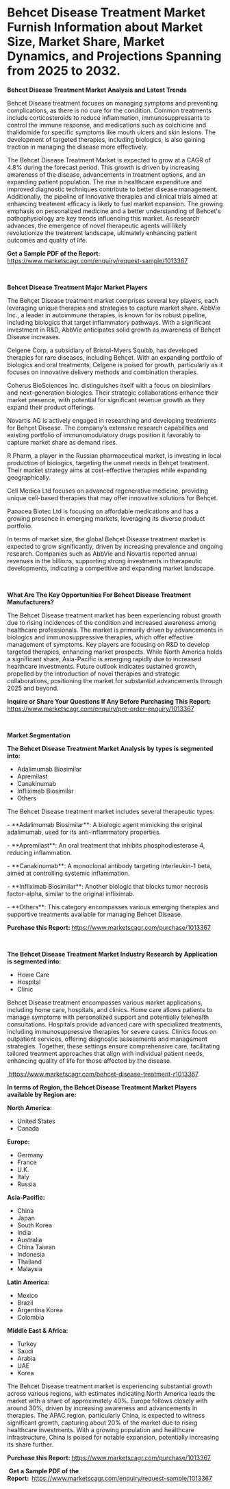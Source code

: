<p><h1>Behcet Disease Treatment Market Furnish Information about Market Size, Market Share, Market Dynamics, and Projections Spanning from 2025 to 2032.</h1></p><p><strong>Behcet Disease Treatment Market Analysis and Latest Trends</strong></p>
<p><p>Behcet Disease treatment focuses on managing symptoms and preventing complications, as there is no cure for the condition. Common treatments include corticosteroids to reduce inflammation, immunosuppressants to control the immune response, and medications such as colchicine and thalidomide for specific symptoms like mouth ulcers and skin lesions. The development of targeted therapies, including biologics, is also gaining traction in managing the disease more effectively.</p><p>The Behcet Disease Treatment Market is expected to grow at a CAGR of 4.8% during the forecast period. This growth is driven by increasing awareness of the disease, advancements in treatment options, and an expanding patient population. The rise in healthcare expenditure and improved diagnostic techniques contribute to better disease management. Additionally, the pipeline of innovative therapies and clinical trials aimed at enhancing treatment efficacy is likely to fuel market expansion. The growing emphasis on personalized medicine and a better understanding of Behcet's pathophysiology are key trends influencing this market. As research advances, the emergence of novel therapeutic agents will likely revolutionize the treatment landscape, ultimately enhancing patient outcomes and quality of life.</p></p>
<p><strong>Get a Sample PDF of the Report:&nbsp;</strong> <a href="https://www.marketscagr.com/enquiry/request-sample/1013367?utm_campaign=2518&utm_medium=2&utm_source=Github&utm_content=ia&utm_term=17042025&utm_id=behcet-disease-treatment">https://www.marketscagr.com/enquiry/request-sample/1013367</a></p>
<p>&nbsp;</p>
<p><strong>Behcet Disease Treatment Major Market Players</strong></p>
<p><p>The Behçet Disease treatment market comprises several key players, each leveraging unique therapies and strategies to capture market share. AbbVie Inc., a leader in autoimmune therapies, is known for its robust pipeline, including biologics that target inflammatory pathways. With a significant investment in R&D, AbbVie anticipates solid growth as awareness of Behçet Disease increases.</p><p>Celgene Corp, a subsidiary of Bristol-Myers Squibb, has developed therapies for rare diseases, including Behçet. With an expanding portfolio of biologics and oral treatments, Celgene is poised for growth, particularly as it focuses on innovative delivery methods and combination therapies.</p><p>Coherus BioSciences Inc. distinguishes itself with a focus on biosimilars and next-generation biologics. Their strategic collaborations enhance their market presence, with potential for significant revenue growth as they expand their product offerings.</p><p>Novartis AG is actively engaged in researching and developing treatments for Behçet Disease. The company’s extensive research capabilities and existing portfolio of immunomodulatory drugs position it favorably to capture market share as demand rises.</p><p>R Pharm, a player in the Russian pharmaceutical market, is investing in local production of biologics, targeting the unmet needs in Behçet treatment. Their market strategy aims at cost-effective therapies while expanding geographically.</p><p>Cell Medica Ltd focuses on advanced regenerative medicine, providing unique cell-based therapies that may offer innovative solutions for Behçet. </p><p>Panacea Biotec Ltd is focusing on affordable medications and has a growing presence in emerging markets, leveraging its diverse product portfolio.</p><p>In terms of market size, the global Behçet Disease treatment market is expected to grow significantly, driven by increasing prevalence and ongoing research. Companies such as AbbVie and Novartis reported annual revenues in the billions, supporting strong investments in therapeutic developments, indicating a competitive and expanding market landscape.</p></p>
<p>&nbsp;</p>
<p><strong>What Are The Key Opportunities For Behcet Disease Treatment Manufacturers?</strong></p>
<p><p>The Behcet Disease treatment market has been experiencing robust growth due to rising incidences of the condition and increased awareness among healthcare professionals. The market is primarily driven by advancements in biologics and immunosuppressive therapies, which offer effective management of symptoms. Key players are focusing on R&D to develop targeted therapies, enhancing market prospects. While North America holds a significant share, Asia-Pacific is emerging rapidly due to increased healthcare investments. Future outlook indicates sustained growth, propelled by the introduction of novel therapies and strategic collaborations, positioning the market for substantial advancements through 2025 and beyond.</p></p>
<p><strong>Inquire or Share Your Questions If Any Before Purchasing This Report:</strong> <a href="https://www.marketscagr.com/enquiry/pre-order-enquiry/1013367?utm_campaign=2518&utm_medium=2&utm_source=Github&utm_content=ia&utm_term=17042025&utm_id=behcet-disease-treatment">https://www.marketscagr.com/enquiry/pre-order-enquiry/1013367</a></p>
<p>&nbsp;</p>
<p><strong>Market Segmentation</strong></p>
<p><strong>The Behcet Disease Treatment Market Analysis by types is segmented into:</strong></p>
<p><ul><li>Adalimumab Biosimilar</li><li>Apremilast</li><li>Canakinumab</li><li>Infliximab Biosimilar</li><li>Others</li></ul></p>
<p><p>The Behcet Disease treatment market includes several therapeutic types: </p><p>- **Adalimumab Biosimilar**: A biologic agent mimicking the original adalimumab, used for its anti-inflammatory properties. </p><p>- **Apremilast**: An oral treatment that inhibits phosphodiesterase 4, reducing inflammation.</p><p>- **Canakinumab**: A monoclonal antibody targeting interleukin-1 beta, aimed at controlling systemic inflammation.</p><p>- **Infliximab Biosimilar**: Another biologic that blocks tumor necrosis factor-alpha, similar to the original infliximab.</p><p>- **Others**: This category encompasses various emerging therapies and supportive treatments available for managing Behcet Disease.</p></p>
<p><strong>Purchase this Report:&nbsp;</strong><a href="https://www.marketscagr.com/purchase/1013367?utm_campaign=2518&utm_medium=2&utm_source=Github&utm_content=ia&utm_term=17042025&utm_id=behcet-disease-treatment">https://www.marketscagr.com/purchase/1013367</a></p>
<p>&nbsp;</p>
<p><strong>The Behcet Disease Treatment Market Industry Research by Application is segmented into:</strong></p>
<p><ul><li>Home Care</li><li>Hospital</li><li>Clinic</li></ul></p>
<p><p>Behcet Disease treatment encompasses various market applications, including home care, hospitals, and clinics. Home care allows patients to manage symptoms with personalized support and potentially telehealth consultations. Hospitals provide advanced care with specialized treatments, including immunosuppressive therapies for severe cases. Clinics focus on outpatient services, offering diagnostic assessments and management strategies. Together, these settings ensure comprehensive care, facilitating tailored treatment approaches that align with individual patient needs, enhancing quality of life for those affected by the disease.</p></p>
<p><a href="https://www.marketscagr.com/behcet-disease-treatment-r1013367?utm_campaign=2518&utm_medium=2&utm_source=Github&utm_content=ia&utm_term=17042025&utm_id=behcet-disease-treatment">&nbsp;https://www.marketscagr.com/behcet-disease-treatment-r1013367</a></p>
<p><strong>In terms of Region, the Behcet Disease Treatment Market Players available by Region are:</strong></p>
<p>
    <p> <strong> North America: </strong>
        <ul>
            <li>United States</li>
            <li>Canada</li>
        </ul>
        </p> 
    <p> <strong> Europe: </strong>
        <ul>
            <li>Germany</li>
            <li>France</li>
            <li>U.K.</li>
            <li>Italy</li>
            <li>Russia</li>
        </ul>
        </p> 
    <p> <strong> Asia-Pacific: </strong>
        <ul>
            <li>China</li>
            <li>Japan</li>
            <li>South Korea</li>
            <li>India</li>
            <li>Australia</li>
            <li>China Taiwan</li>
            <li>Indonesia</li>
            <li>Thailand</li>
            <li>Malaysia</li>
        </ul>
        </p> 
    <p> <strong> Latin America: </strong>
        <ul>
            <li>Mexico</li>
            <li>Brazil</li>
            <li>Argentina Korea</li>
            <li>Colombia</li>
        </ul>
        </p> 
    <p> <strong> Middle East & Africa: </strong>
        <ul>
            <li>Turkey</li>
            <li>Saudi</li>
            <li>Arabia</li>
            <li>UAE</li>
            <li>Korea</li>
        </ul>
    </p>
    </p>
<p><p>The Behcet Disease treatment market is experiencing substantial growth across various regions, with estimates indicating North America leads the market with a share of approximately 40%. Europe follows closely with around 30%, driven by increasing awareness and advancements in therapies. The APAC region, particularly China, is expected to witness significant growth, capturing about 20% of the market due to rising healthcare investments. With a growing population and healthcare infrastructure, China is poised for notable expansion, potentially increasing its share further.</p></p>
<p><strong>Purchase this Report: </strong><a href="https://www.marketscagr.com/purchase/1013367?utm_campaign=2518&utm_medium=2&utm_source=Github&utm_content=ia&utm_term=17042025&utm_id=behcet-disease-treatment">https://www.marketscagr.com/purchase/1013367</a></p>
<p>&nbsp;<strong>Get a Sample PDF of the Report:&nbsp;&nbsp;</strong><a href="https://www.marketscagr.com/enquiry/request-sample/1013367?utm_campaign=2518&utm_medium=2&utm_source=Github&utm_content=ia&utm_term=17042025&utm_id=behcet-disease-treatment">https://www.marketscagr.com/enquiry/request-sample/1013367</a></p>
<p><strong></strong></p>
<p><p></p><p></p><p></p></p>
